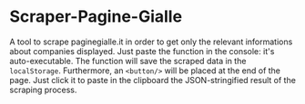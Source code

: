# Scraper-Pagine-Gialle
A tool to scrape paginegialle.it in order to get only the relevant informations about companies displayed.
Just paste the function in the console: it's auto-executable. 
The function will save the scraped data in the ```localStorage```. 
Furthermore, an ```<button/>``` will be placed at the end of the page. 
Just click it to paste in the clipboard the JSON-stringified result of the scraping process. 
